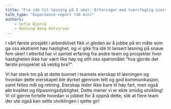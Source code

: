 ```yaml
---
title: "Fra idé til løsning på 5 uker: Erfaringer med tverrfaglig eierskap og samhandling"
talk_type: "Experience report (30 min)"
authors:
    - Sofie Bjørnå
    - Henning Bang Halvorsen
---
```

I vårt første prosjekt i arbeidslivet fikk vi gleden av å jobbe på en måte som ga oss ekstremt høy hastighet, og vi gikk fra idé til lansert løsning på snaue fem uker! I ettertid har vi samlet erfaring fra andre team og prosjekter hvor hastigheten ikke har vært like høy og stilt oss spørsmålet “hva gjorde det første prosjektet så veldig bra?”.

Vi har sterk tro på at dette bunnet i teamets eierskap til løsningen og hvordan dette eierskapet ble dyrket gjennom tett og god kommunikasjon, samt felles mål og retning. Eierskap leder ikke bare til høy fart, men også økt kvalitet og tilpasningsdyktighet. Dette mener vi er ekte smidig utvikling! Vi vil gjerne fortelle hvordan vi jobbet for å oppnå dette, slik at flere team der ute også kan sette utviklingen i sjette gir!

